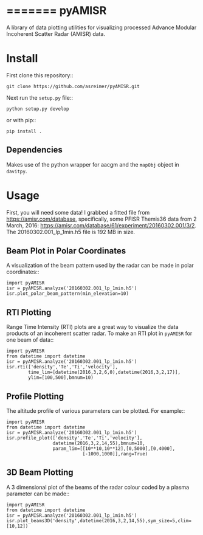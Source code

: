 =======
pyAMISR
=======
A library of data plotting utilities for visualizing processed Advance Modular Incoherent Scatter Radar (AMISR) data.

Install
=======
First clone this repository::

    git clone https://github.com/asreimer/pyAMISR.git

Next run the `setup.py` file::

    python setup.py develop

or with pip::

    pip install .


Dependencies
------------
Makes use of the python wrapper for aacgm and the `mapObj` object in `davitpy`.


Usage
=====

First, you will need some data! I grabbed a fitted file from https://amisr.com/database, specifically, some PFISR Themis36 data from 2 March, 2016: https://amisr.com/database/61/experiment/20160302.001/3/2. The 20160302.001_lp_1min.h5 file is 192 MB in size.

Beam Plot in Polar Coordinates
------------------------------
A visualization of the beam pattern used by the radar can be made in polar coordinates::

    import pyAMISR
    isr = pyAMISR.analyze('20160302.001_lp_1min.h5')
    isr.plot_polar_beam_pattern(min_elevation=10)

RTI Plotting
------------
Range Time Intensity (RTI) plots are a great way to visualize the data products of an incoherent scatter radar.
To make an RTI plot in `pyAMISR` for one beam of data::

    import pyAMISR
    from datetime import datetime
    isr = pyAMISR.analyze('20160302.001_lp_1min.h5')
    isr.rti(['density','Te','Ti','velocity'],
            time_lim=[datetime(2016,3,2,6,0),datetime(2016,3,2,17)],
            ylim=[100,500],bmnum=10)

Profile Plotting
----------------
The altitude profile of various parameters can be plotted. For example::

    import pyAMISR
    from datetime import datetime
    isr = pyAMISR.analyze('20160302.001_lp_1min.h5')
    isr.profile_plot(['density','Te','Ti','velocity'],
                     datetime(2016,3,2,14,55),bmnum=10,
                     param_lim=[[10**10,10**12],[0,5000],[0,4000],
                                [-1000,1000]],rang=True)

3D Beam Plotting
----------------
A 3 dimensional plot of the beams of the radar colour coded by a plasma parameter can be made::

    import pyAMISR
    from datetime import datetime
    isr = pyAMISR.analyze('20160302.001_lp_1min.h5')
    isr.plot_beams3D('density',datetime(2016,3,2,14,55),sym_size=5,clim=[10,12])
